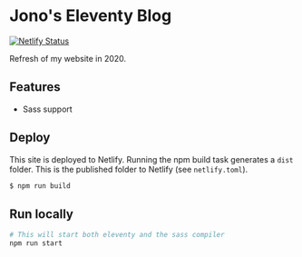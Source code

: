 # Jono's Eleventy Blog
[![Netlify Status](https://api.netlify.com/api/v1/badges/d6e74da5-c5f3-480b-8ae7-c7706679401c/deploy-status)](https://app.netlify.com/sites/elastic-engelbart-26e6d9/deploys)

Refresh of my website in 2020.

## Features
- Sass support

## Deploy
This site is deployed to Netlify. Running the npm build task generates a `dist` folder. This is the published folder to Netlify (see `netlify.toml`).

```bash
$ npm run build
```

## Run locally
```bash
# This will start both eleventy and the sass compiler
npm run start
```
